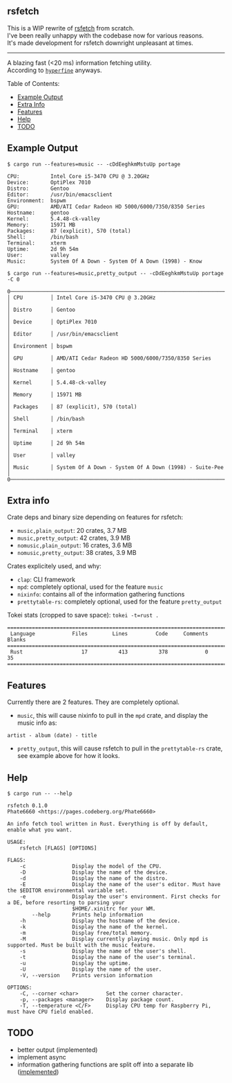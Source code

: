 ## rsfetch

This is a WIP rewrite of [rsfetch](https://github.com/rsfetch/rsfetch) from scratch.<br>
I've been really unhappy with the codebase now for various reasons.<br>
It's made development for rsfetch downright unpleasant at times.

----

A blazing fast (<20 ms) information fetching utility.<br>
According to [`hyperfine`](https://github.com/sharkdp/hyperfine) anyways.

Table of Contents:

- [Example Output](#example-output)
- [Extra Info](#extra-info)
- [Features](#features)
- [Help](#help)
- [TODO](#todo)

## Example Output

`$ cargo run --features=music -- -cDdEeghkmMstuUp portage`

```
CPU:          Intel Core i5-3470 CPU @ 3.20GHz
Device:       OptiPlex 7010
Distro:       Gentoo
Editor:       /usr/bin/emacsclient
Environment:  bspwm
GPU:          AMD/ATI Cedar Radeon HD 5000/6000/7350/8350 Series
Hostname:     gentoo
Kernel:       5.4.48-ck-valley
Memory:       15971 MB
Packages:     87 (explicit), 570 (total)
Shell:        /bin/bash
Terminal:     xterm
Uptime:       2d 9h 54m
User:         valley
Music:        System Of A Down - System Of A Down (1998) - Know
```

`$ cargo run --features=music,pretty_output -- -cDdEeghkmMstuUp portage -C 0`

```
0──────────────────────────────────────────────────────────────────────0
│ CPU         │ Intel Core i5-3470 CPU @ 3.20GHz                      │
│ Distro      │ Gentoo                                                 │
│ Device      │ OptiPlex 7010                                          │
│ Editor      │ /usr/bin/emacsclient                                   │
│ Environment │ bspwm                                                  │
│ GPU         │ AMD/ATI Cedar Radeon HD 5000/6000/7350/8350 Series     │
│ Hostname    │ gentoo                                                 │
│ Kernel      │ 5.4.48-ck-valley                                       │
│ Memory      │ 15971 MB                                               │
│ Packages    │ 87 (explicit), 570 (total)                             │
│ Shell       │ /bin/bash                                              │
│ Terminal    │ xterm                                                  │
│ Uptime      │ 2d 9h 54m                                              │
│ User        │ valley                                                 │
│ Music       │ System Of A Down - System Of A Down (1998) - Suite-Pee │
0──────────────────────────────────────────────────────────────────────0
```

## Extra info

Crate deps and binary size depending on features for rsfetch:

- `music,plain_output`: 20 crates, 3.7 MB
- `music,pretty_output`: 42 crates, 3.9 MB
- `nomusic,plain_output`: 16 crates, 3.6 MB
- `nomusic,pretty_output`: 38 crates, 3.9 MB

Crates explicitely used, and why:

- `clap`: CLI framework
- `mpd`: completely optional, used for the feature `music`
- `nixinfo`: contains all of the information gathering functions
- `prettytable-rs`: completely optional, used for the feature `pretty_output`

Tokei stats (cropped to save space): `tokei -t=rust .`

```
===============================================================================
 Language            Files        Lines         Code     Comments       Blanks
===============================================================================
 Rust                   17          413          378            0           35
===============================================================================
```

## Features

Currently there are 2 features. They are completely optional.<br>

- `music`, this will cause nixinfo to pull in the `mpd` crate, and display the music info as: 

`artist - album (date) - title`

- `pretty_output`, this will cause rsfetch to pull in the `prettytable-rs` crate, see example above for how it looks.

## Help

`$ cargo run -- --help`

```
rsfetch 0.1.0
Phate6660 <https://pages.codeberg.org/Phate6660>

An info fetch tool written in Rust. Everything is off by default, enable what you want.

USAGE:
    rsfetch [FLAGS] [OPTIONS]

FLAGS:
    -c               Display the model of the CPU.
    -D               Display the name of the device.
    -d               Display the name of the distro.
    -E               Display the name of the user's editor. Must have the $EDITOR environmental variable set.
    -e               Display the user's environment. First checks for a DE, before resorting to parsing your
                     $HOME/.xinitrc for your WM.
        --help       Prints help information
    -h               Display the hostname of the device.
    -k               Display the name of the kernel.
    -m               Display free/total memory.
    -M               Display currently playing music. Only mpd is supported. Must be built with the music feature.
    -s               Display the name of the user's shell.
    -t               Display the name of the user's terminal.
    -u               Display the uptime.
    -U               Display the name of the user.
    -V, --version    Prints version information

OPTIONS:
    -C, --corner <char>         Set the corner character.
    -p, --packages <manager>    Display package count.
    -T, --temperature <C/F>     Display CPU temp for Raspberry Pi, must have CPU field enabled.
```

## TODO

- better output (implemented)
- implement async
- information gathering functions are split off into a separate lib ([implemented](https://github.com/Phate6660/nixinfo))
